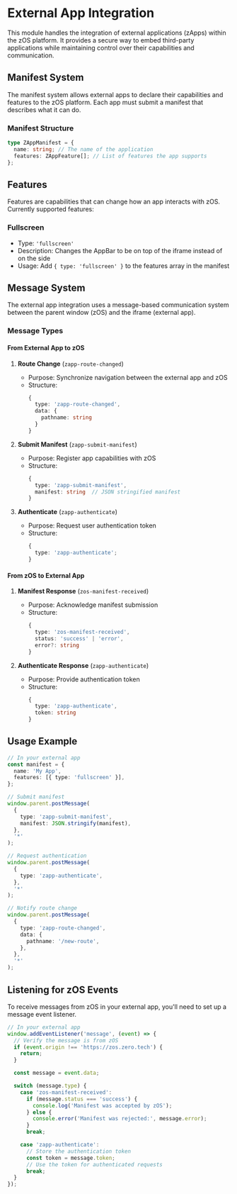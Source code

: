 # External App Integration

This module handles the integration of external applications (zApps) within the zOS platform. It provides a secure way to embed third-party applications while maintaining control over their capabilities and communication.

## Manifest System

The manifest system allows external apps to declare their capabilities and features to the zOS platform. Each app must submit a manifest that describes what it can do.

### Manifest Structure

```typescript
type ZAppManifest = {
  name: string; // The name of the application
  features: ZAppFeature[]; // List of features the app supports
};
```

## Features

Features are capabilities that can change how an app interacts with zOS. Currently supported features:

### Fullscreen

- Type: `'fullscreen'`
- Description: Changes the AppBar to be on top of the iframe instead of on the side
- Usage: Add `{ type: 'fullscreen' }` to the features array in the manifest

## Message System

The external app integration uses a message-based communication system between the parent window (zOS) and the iframe (external app).

### Message Types

#### From External App to zOS

1. **Route Change** (`zapp-route-changed`)

   - Purpose: Synchronize navigation between the external app and zOS
   - Structure:
     ```typescript
     {
       type: 'zapp-route-changed',
       data: {
         pathname: string
       }
     }
     ```

2. **Submit Manifest** (`zapp-submit-manifest`)

   - Purpose: Register app capabilities with zOS
   - Structure:
     ```typescript
     {
       type: 'zapp-submit-manifest',
       manifest: string  // JSON stringified manifest
     }
     ```

3. **Authenticate** (`zapp-authenticate`)
   - Purpose: Request user authentication token
   - Structure:
     ```typescript
     {
       type: 'zapp-authenticate';
     }
     ```

#### From zOS to External App

1. **Manifest Response** (`zos-manifest-received`)

   - Purpose: Acknowledge manifest submission
   - Structure:
     ```typescript
     {
       type: 'zos-manifest-received',
       status: 'success' | 'error',
       error?: string
     }
     ```

2. **Authenticate Response** (`zapp-authenticate`)
   - Purpose: Provide authentication token
   - Structure:
     ```typescript
     {
       type: 'zapp-authenticate',
       token: string
     }
     ```

## Usage Example

```typescript
// In your external app
const manifest = {
  name: 'My App',
  features: [{ type: 'fullscreen' }],
};

// Submit manifest
window.parent.postMessage(
  {
    type: 'zapp-submit-manifest',
    manifest: JSON.stringify(manifest),
  },
  '*'
);

// Request authentication
window.parent.postMessage(
  {
    type: 'zapp-authenticate',
  },
  '*'
);

// Notify route change
window.parent.postMessage(
  {
    type: 'zapp-route-changed',
    data: {
      pathname: '/new-route',
    },
  },
  '*'
);
```

## Listening for zOS Events

To receive messages from zOS in your external app, you'll need to set up a message event listener.

```typescript
// In your external app
window.addEventListener('message', (event) => {
  // Verify the message is from zOS
  if (event.origin !== 'https://zos.zero.tech') {
    return;
  }

  const message = event.data;

  switch (message.type) {
    case 'zos-manifest-received':
      if (message.status === 'success') {
        console.log('Manifest was accepted by zOS');
      } else {
        console.error('Manifest was rejected:', message.error);
      }
      break;

    case 'zapp-authenticate':
      // Store the authentication token
      const token = message.token;
      // Use the token for authenticated requests
      break;
  }
});
```
